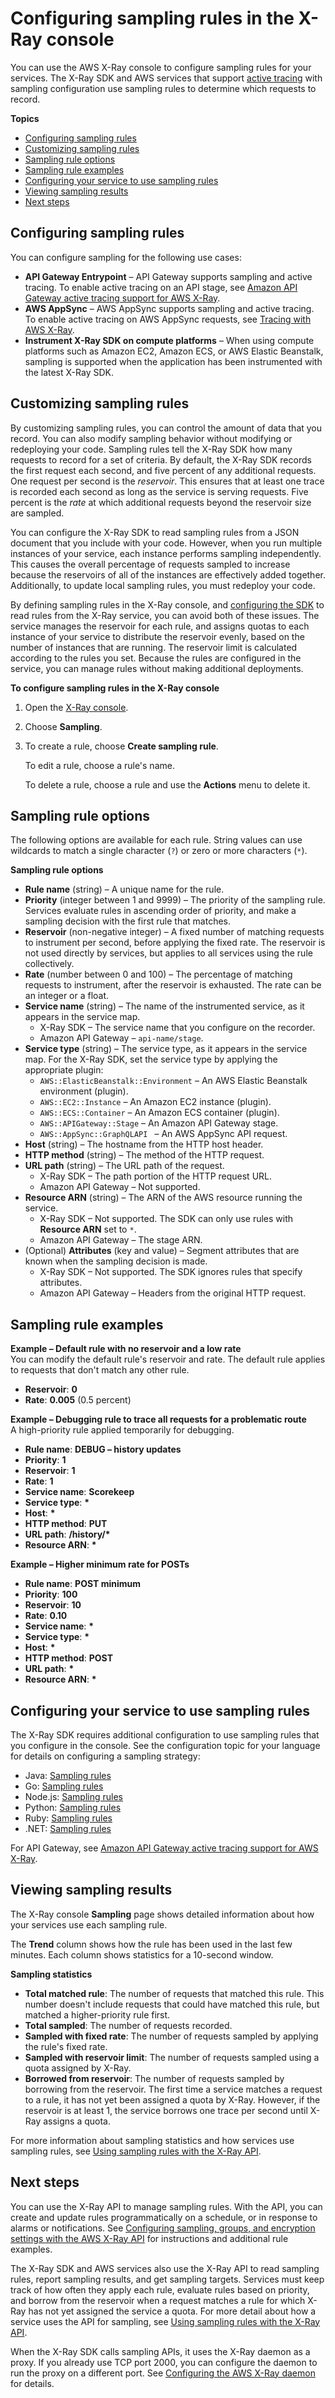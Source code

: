 # Configuring sampling rules in the X\-Ray console<a name="xray-console-sampling"></a>

You can use the AWS X\-Ray console to configure sampling rules for your services\. The X\-Ray SDK and AWS services that support [active tracing](xray-services.md) with sampling configuration use sampling rules to determine which requests to record\. 

**Topics**
+ [Configuring sampling rules](#xray-console-config)
+ [Customizing sampling rules](#xray-console-custom)
+ [Sampling rule options](#xray-console-sampling-options)
+ [Sampling rule examples](#xray-console-sampling-examples)
+ [Configuring your service to use sampling rules](#xray-console-sampling-service)
+ [Viewing sampling results](#xray-console-sampling-results)
+ [Next steps](#xray-console-sampling-nextsteps)

## Configuring sampling rules<a name="xray-console-config"></a>

You can configure sampling for the following use cases:
+ **API Gateway Entrypoint** – API Gateway supports sampling and active tracing\. To enable active tracing on an API stage, see [Amazon API Gateway active tracing support for AWS X\-Ray](xray-services-apigateway.md)\.
+ **AWS AppSync** – AWS AppSync supports sampling and active tracing\. To enable active tracing on AWS AppSync requests, see [Tracing with AWS X\-Ray](https://docs.aws.amazon.com/appsync/latest/devguide/x-ray-tracing.html)\.
+ **Instrument X\-Ray SDK on compute platforms** – When using compute platforms such as Amazon EC2, Amazon ECS, or AWS Elastic Beanstalk, sampling is supported when the application has been instrumented with the latest X\-Ray SDK\.

## Customizing sampling rules<a name="xray-console-custom"></a>

By customizing sampling rules, you can control the amount of data that you record\. You can also modify sampling behavior without modifying or redeploying your code\. Sampling rules tell the X\-Ray SDK how many requests to record for a set of criteria\. By default, the X\-Ray SDK records the first request each second, and five percent of any additional requests\. One request per second is the *reservoir*\. This ensures that at least one trace is recorded each second as long as the service is serving requests\. Five percent is the *rate* at which additional requests beyond the reservoir size are sampled\.

You can configure the X\-Ray SDK to read sampling rules from a JSON document that you include with your code\. However, when you run multiple instances of your service, each instance performs sampling independently\. This causes the overall percentage of requests sampled to increase because the reservoirs of all of the instances are effectively added together\. Additionally, to update local sampling rules, you must redeploy your code\.

By defining sampling rules in the X\-Ray console, and [configuring the SDK](#xray-console-sampling-service) to read rules from the X\-Ray service, you can avoid both of these issues\. The service manages the reservoir for each rule, and assigns quotas to each instance of your service to distribute the reservoir evenly, based on the number of instances that are running\. The reservoir limit is calculated according to the rules you set\. Because the rules are configured in the service, you can manage rules without making additional deployments\.

**To configure sampling rules in the X\-Ray console**

1. Open the [X\-Ray console](https://console.aws.amazon.com/xray/home#/service-map)\.

1. Choose **Sampling**\.

1. To create a rule, choose **Create sampling rule**\.

   To edit a rule, choose a rule's name\.

   To delete a rule, choose a rule and use the **Actions** menu to delete it\.

## Sampling rule options<a name="xray-console-sampling-options"></a>

The following options are available for each rule\. String values can use wildcards to match a single character \(`?`\) or zero or more characters \(`*`\)\.

**Sampling rule options**
+ **Rule name** \(string\) – A unique name for the rule\.
+ **Priority** \(integer between 1 and 9999\) – The priority of the sampling rule\. Services evaluate rules in ascending order of priority, and make a sampling decision with the first rule that matches\.
+ **Reservoir** \(non\-negative integer\) – A fixed number of matching requests to instrument per second, before applying the fixed rate\. The reservoir is not used directly by services, but applies to all services using the rule collectively\.
+ **Rate** \(number between 0 and 100\) – The percentage of matching requests to instrument, after the reservoir is exhausted\. The rate can be an integer or a float\.
+ **Service name** \(string\) – The name of the instrumented service, as it appears in the service map\.
  + X\-Ray SDK – The service name that you configure on the recorder\.
  + Amazon API Gateway – `api-name/stage`\.
+ **Service type** \(string\) – The service type, as it appears in the service map\. For the X\-Ray SDK, set the service type by applying the appropriate plugin:
  + `AWS::ElasticBeanstalk::Environment` – An AWS Elastic Beanstalk environment \(plugin\)\.
  + `AWS::EC2::Instance` – An Amazon EC2 instance \(plugin\)\.
  + `AWS::ECS::Container` – An Amazon ECS container \(plugin\)\.
  + `AWS::APIGateway::Stage` – An Amazon API Gateway stage\.
  + `AWS::AppSync::GraphQLAPI ` – An AWS AppSync API request\.
+ **Host** \(string\) – The hostname from the HTTP host header\.
+ **HTTP method** \(string\) – The method of the HTTP request\.
+ **URL path** \(string\) – The URL path of the request\.
  + X\-Ray SDK – The path portion of the HTTP request URL\.
  + Amazon API Gateway – Not supported\.
+ **Resource ARN** \(string\) – The ARN of the AWS resource running the service\.
  + X\-Ray SDK – Not supported\. The SDK can only use rules with **Resource ARN** set to `*`\.
  + Amazon API Gateway – The stage ARN\.
+ \(Optional\) **Attributes** \(key and value\) – Segment attributes that are known when the sampling decision is made\.
  + X\-Ray SDK – Not supported\. The SDK ignores rules that specify attributes\.
  + Amazon API Gateway – Headers from the original HTTP request\.

## Sampling rule examples<a name="xray-console-sampling-examples"></a>

**Example – Default rule with no reservoir and a low rate**  
You can modify the default rule's reservoir and rate\. The default rule applies to requests that don't match any other rule\.  
+ **Reservoir**: **0**
+ **Rate**: **0\.005** \(0\.5 percent\)

**Example – Debugging rule to trace all requests for a problematic route**  
A high\-priority rule applied temporarily for debugging\.  
+ **Rule name**: **DEBUG – history updates**
+ **Priority**: **1**
+ **Reservoir**: **1**
+ **Rate**: **1**
+ **Service name**: **Scorekeep**
+ **Service type**: **\***
+ **Host**: **\***
+ **HTTP method**: **PUT**
+ **URL path**: **/history/\***
+ **Resource ARN**: **\***

**Example – Higher minimum rate for POSTs**  
+ **Rule name**: **POST minimum**
+ **Priority**: **100**
+ **Reservoir**: **10**
+ **Rate**: **0\.10**
+ **Service name**: **\***
+ **Service type**: **\***
+ **Host**: **\***
+ **HTTP method**: **POST**
+ **URL path**: **\***
+ **Resource ARN**: **\***

## Configuring your service to use sampling rules<a name="xray-console-sampling-service"></a>

The X\-Ray SDK requires additional configuration to use sampling rules that you configure in the console\. See the configuration topic for your language for details on configuring a sampling strategy:
+ Java: [Sampling rules](xray-sdk-java-configuration.md#xray-sdk-java-configuration-sampling)
+ Go: [Sampling rules](xray-sdk-go-configuration.md#xray-sdk-go-configuration-sampling)
+ Node\.js: [Sampling rules](xray-sdk-nodejs-configuration.md#xray-sdk-nodejs-configuration-sampling)
+ Python: [Sampling rules](xray-sdk-python-configuration.md#xray-sdk-python-configuration-sampling)
+ Ruby: [Sampling rules](xray-sdk-ruby-configuration.md#xray-sdk-ruby-configuration-sampling)
+ \.NET: [Sampling rules](xray-sdk-dotnet-configuration.md#xray-sdk-dotnet-configuration-sampling)

For API Gateway, see [Amazon API Gateway active tracing support for AWS X\-Ray](xray-services-apigateway.md)\.

## Viewing sampling results<a name="xray-console-sampling-results"></a>

The X\-Ray console **Sampling** page shows detailed information about how your services use each sampling rule\.

The **Trend** column shows how the rule has been used in the last few minutes\. Each column shows statistics for a 10\-second window\.

**Sampling statistics**
+ **Total matched rule**: The number of requests that matched this rule\. This number doesn't include requests that could have matched this rule, but matched a higher\-priority rule first\.
+ **Total sampled**: The number of requests recorded\.
+ **Sampled with fixed rate**: The number of requests sampled by applying the rule's fixed rate\.
+ **Sampled with reservoir limit**: The number of requests sampled using a quota assigned by X\-Ray\.
+ **Borrowed from reservoir**: The number of requests sampled by borrowing from the reservoir\. The first time a service matches a request to a rule, it has not yet been assigned a quota by X\-Ray\. However, if the reservoir is at least 1, the service borrows one trace per second until X\-Ray assigns a quota\.

For more information about sampling statistics and how services use sampling rules, see [Using sampling rules with the X\-Ray API](xray-api-sampling.md)\.

## Next steps<a name="xray-console-sampling-nextsteps"></a>

You can use the X\-Ray API to manage sampling rules\. With the API, you can create and update rules programmatically on a schedule, or in response to alarms or notifications\. See [Configuring sampling, groups, and encryption settings with the AWS X\-Ray API](xray-api-configuration.md) for instructions and additional rule examples\.

The X\-Ray SDK and AWS services also use the X\-Ray API to read sampling rules, report sampling results, and get sampling targets\. Services must keep track of how often they apply each rule, evaluate rules based on priority, and borrow from the reservoir when a request matches a rule for which X\-Ray has not yet assigned the service a quota\. For more detail about how a service uses the API for sampling, see [Using sampling rules with the X\-Ray API](xray-api-sampling.md)\.

When the X\-Ray SDK calls sampling APIs, it uses the X\-Ray daemon as a proxy\. If you already use TCP port 2000, you can configure the daemon to run the proxy on a different port\. See [Configuring the AWS X\-Ray daemon](xray-daemon-configuration.md) for details\.